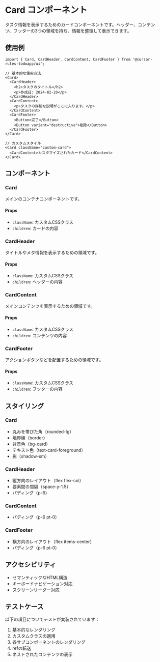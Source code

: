 # Card コンポーネント

タスク情報を表示するためのカードコンポーネントです。ヘッダー、コンテンツ、フッターの3つの領域を持ち、情報を整理して表示できます。

## 使用例

```tsx
import { Card, CardHeader, CardContent, CardFooter } from '@cursor-rules-todoapp/ui';

// 基本的な使用方法
<Card>
  <CardHeader>
    <h2>タスクのタイトル</h2>
    <p>作成日: 2024-02-20</p>
  </CardHeader>
  <CardContent>
    <p>タスクの詳細な説明がここに入ります。</p>
  </CardContent>
  <CardFooter>
    <Button>完了</Button>
    <Button variant="destructive">削除</Button>
  </CardFooter>
</Card>

// カスタムスタイル
<Card className="custom-card">
  <CardContent>カスタマイズされたカード</CardContent>
</Card>
```

## コンポーネント

### Card

メインのコンテナコンポーネントです。

#### Props
- `className`: カスタムCSSクラス
- `children`: カードの内容

### CardHeader

タイトルやメタ情報を表示するための領域です。

#### Props
- `className`: カスタムCSSクラス
- `children`: ヘッダーの内容

### CardContent

メインコンテンツを表示するための領域です。

#### Props
- `className`: カスタムCSSクラス
- `children`: コンテンツの内容

### CardFooter

アクションボタンなどを配置するための領域です。

#### Props
- `className`: カスタムCSSクラス
- `children`: フッターの内容

## スタイリング

### Card
- 丸みを帯びた角（rounded-lg）
- 境界線（border）
- 背景色（bg-card）
- テキスト色（text-card-foreground）
- 影（shadow-sm）

### CardHeader
- 縦方向のレイアウト（flex flex-col）
- 要素間の間隔（space-y-1.5）
- パディング（p-6）

### CardContent
- パディング（p-6 pt-0）

### CardFooter
- 横方向のレイアウト（flex items-center）
- パディング（p-6 pt-0）

## アクセシビリティ

- セマンティックなHTML構造
- キーボードナビゲーション対応
- スクリーンリーダー対応

## テストケース

以下の項目についてテストが実装されています：

1. 基本的なレンダリング
2. カスタムクラスの適用
3. 各サブコンポーネントのレンダリング
4. refの転送
5. ネストされたコンテンツの表示 
